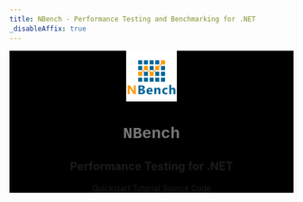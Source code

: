 ```yaml
---
title: NBench - Performance Testing and Benchmarking for .NET
_disableAffix: true
---
```


<style>
.subtitle {
    font-size:20px;
}
.jumbotron{
    text-align: center;
    background: black;
}
</style>

<div class="jumbotron">
    <div class="container">     
      <img src="images/NBench_logo_square_280.png" class="main_logo" alt="NBench Logo" style="width:90px;"/>
      <h1 class="title" style="color:#777;font-family:'Courier New'">NBench</h1>
      <h2><small class="subtitle">Performance Testing for .NET</small></h1>
      <div class="options">
        <a class="btn btn-lg btn-primary" href="articles/quickstart.md">Quickstart Tutorial</a> <a class="btn btn-lg btn-primary" href="https://github.com/petabridge/NBench">Source Code</a>
      </div>
    </div>
</div>